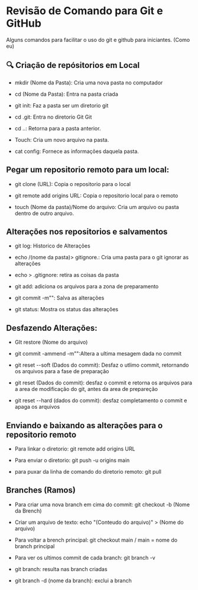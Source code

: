 # Revisão de Comando para Git e GitHub

Alguns comandos para facilitar o uso do git e github para iniciantes. (Como eu)

## 🔍 Criação de repósitorios em Local
- mkdir (Nome da Pasta): Cria uma nova pasta no computador

- cd (Nome da Pasta): Entra na pasta criada

- git init: Faz a pasta ser um diretorio git

- cd .git: Entra no diretorio Git Git

- cd ..: Retorna para a pasta anterior.

- Touch: Cria um novo arquivo na pasta.

- cat config: Fornece as informações daquela pasta.

## Pegar um repositorio remoto para um local:
- git clone (URL): Copia o repositorio para o local

- git remote add origins URL: Copia o repositorio local para o remoto

- touch (Nome da pasta)/Nome do arquivo: Cria um arquivo ou pasta dentro de outro arquivo.

## Alterações nos repositorios e salvamentos
- git log: Historico de Alterações

- echo /(nome da pasta)> gitignore.: Cria uma pasta para o git ignorar as alterações

- echo > .gitignore: retira as coisas da pasta

- git add: adiciona os arquivos para a zona de preparamento

- git commit -m"": Salva as alterações

- git status: Mostra os status das alterações

## Desfazendo Alterações:
- GIt restore (Nome do arquivo)

- git commit -ammend -m"":Altera a ultima mesagem dada no commit

- git reset --soft (Dados do commit): Desfaz o utlimo commit, retornando os arquivos para a fase de preparação

- git reset (Dados do commit): desfaz o commit e retorna os arquivos para a area de modificação do git, antes da area de prepareção

- git reset --hard (dados do commit): desfaz completamento o commit e apaga os arquivos

## Enviando e baixando as alterações para o repositorio remoto
- Para linkar o diretorio: git remote add origins URL

- Para enviar o diretorio: git push -u origins main

- para puxar da linha de comando do diretorio remoto: git pull

## Branches (Ramos)
- Para criar uma nova branch em cima do commit: git checkout -b (Nome da Brench)

- Criar um arquivo de texto: echo "(Conteudo do arquivo)" > (Nome do arquivo)

- Para voltar a brench principal: git checkout main / main = nome do branch principal

- Para ver os ultimos commit de cada branch: git branch -v

- git branch: resulta nas branch criadas

- git branch -d (nome da branch): exclui a branch
